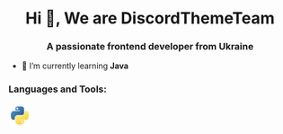 <h1 align="center">Hi 👋, We are DiscordThemeTeam</h1>
<h3 align="center">A passionate frontend developer from Ukraine</h3>

- 🌱 I’m currently learning **Java**

<p align="left">
</p>

<h3 align="left">Languages and Tools:</h3>
<p align="left"> <a href="https://www.python.org" target="_blank" rel="noreferrer"> <img src="https://raw.githubusercontent.com/devicons/devicon/master/icons/python/python-original.svg" alt="python" width="40" height="40"/> </a> </p>

